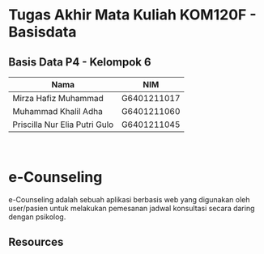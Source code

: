 # Tugas Akhir Mata Kuliah KOM120F - Basisdata

## Basis Data P4 - Kelompok 6

| Nama | NIM |
| -------------------------- |:-------------:|
| Mirza Hafiz Muhammad | G6401211017 |
| Muhammad Khalil Adha | G6401211060 |
| Priscilla Nur Elia Putri Gulo | G6401211045 |

<br />

# e-Counseling

e-Counseling adalah sebuah aplikasi berbasis web yang digunakan oleh user/pasien untuk melakukan pemesanan jadwal konsultasi secara daring dengan psikolog.<br />

## Resources
